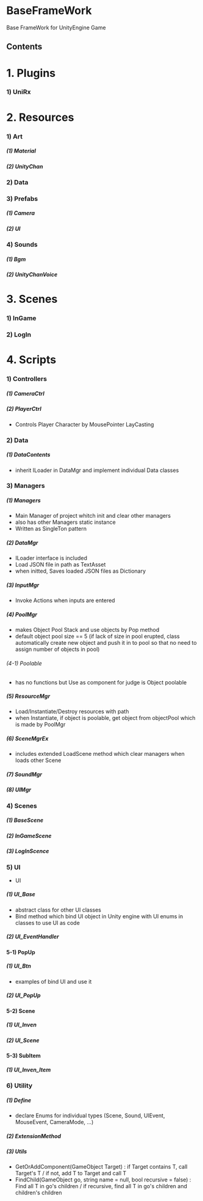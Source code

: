 BaseFrameWork
=============
Base FrameWork for UnityEngine Game   

**Contents**
--------
# 1. Plugins
### 1) UniRx   
# 2. Resources
### 1) Art   
##### (1) Material   
##### (2) UnityChan   
### 2) Data   
### 3) Prefabs   
##### (1) Camera   
##### (2) UI   
### 4) Sounds   
##### (1) Bgm   
##### (2) UnityChanVoice   
# 3. Scenes
### 1) InGame
### 2) LogIn
# 4. Scripts
### 1) Controllers   
##### (1) CameraCtrl   
##### (2) PlayerCtrl   
   - Controls Player Character by MousePointer LayCasting   
### 2) Data   
##### (1) DataContents   
   - inherit ILoader in DataMgr and implement individual Data classes   
### 3) Managers   
##### (1) Managers   
   - Main Manager of project whitch init and clear other managers
   - also has other Managers static instance
   - Written as SingleTon pattern   
##### (2) DataMgr
   - ILoader interface is included
   - Load JSON file in path as TextAsset
   - when initted, Saves loaded JSON files as Dictionary
##### (3) InputMgr   
   - Invoke Actions when inputs are entered   
##### (4) PoolMgr   
   - makes Object Pool Stack and use objects by Pop method
   - default object pool size == 5 (if lack of size in pool erupted, class automatically create new object and push it in to pool so that no need to assign number of objects in pool)
###### (4-1) Poolable
   - has no functions but Use as component for judge is Object poolable
##### (5) ResourceMgr   
   - Load/Instantiate/Destroy resources with path   
   - when Instantiate, if object is poolable, get object from objectPool which is made by PoolMgr   
##### (6) SceneMgrEx   
   - includes extended LoadScene method which clear managers when loads other Scene
##### (7) SoundMgr   
##### (8) UIMgr   
### 4) Scenes   
##### (1) BaseScene   
##### (2) InGameScene      
##### (3) LogInScence      
### 5) UI   
* UI   
##### (1) UI_Base   
   - abstract class for other UI classes
   - Bind method which bind UI object in Unity engine with UI enums in classes to use UI as code
##### (2) UI_EventHandler   
#### 5-1) PopUp   
##### (1) UI_Btn   
   - examples of bind UI and use it
##### (2) UI_PopUp   
#### 5-2) Scene   
##### (1) UI_Inven   
##### (2) UI_Scene   
#### 5-3) SubItem   
##### (1) UI_Inven_Item    
### 6) Utility   
##### (1) Define   
   - declare Enums for individual types (Scene, Sound, UIEvent, MouseEvent, CameraMode, ...)   
##### (2) ExtensionMethod   
##### (3) Utils   
   - GetOrAddComponent<T>(GameObject Target) : if Target contains T, call Target's T / if not, add T to Target and call T
   - FindChild<T>(GameObject go, string name = null, bool recursive = false) : Find all T in go's children / if recursive, find all T in go's children and children's children
